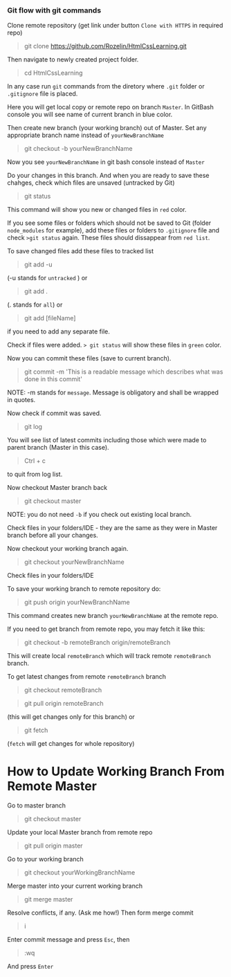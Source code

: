### Git flow with git commands

Clone remote repository (get link under button `Clone with HTTPS` in required repo)

> git clone https://github.com/Rozelin/HtmlCssLearning.git

Then navigate to newly created project folder. 

> cd HtmlCssLearning

In any case run `git` commands from the diretory where `.git` folder or `.gitignore` file is placed.

Here you will get local copy or remote repo on branch `Master`. 
In GitBash console you will see name of current branch in blue color.

Then create new branch (your working branch) out of Master. Set any appropriate branch name instead of `yourNewBranchName`

> git checkout -b yourNewBranchName

Now you see `yourNewBranchName` in git bash console instead of `Master`

Do your changes in this branch. And when you are ready to save these chahges, check which files are unsaved (untracked by Git)

> git status 

This command will show you new or changed files in `red` color.

If you see some files or folders which should not be saved to Git (folder `node_modules` for example), add these files or folders to `.gitignore` file and check `>git status` again. These files should dissappear from `red list`.

To save changed files add these files to tracked list

> git add -u

(-u stands for `untracked` ) or

> git add .

(. stands for `all`) or 

> git add [fileName]

if you need to add any separate file.

Check if files were added. `> git status` will show these files in `green` color.

Now you can commit these files (save to current branch).

> git commit -m 'This is a readable message which describes what was done in this commit'

NOTE: -m stands for `message`. Message is obligatory and shall be wrapped in quotes.

Now check if commit was saved.

> git log

You will see list of latest commits including those which were made to parent branch (Master in this case).

> Ctrl + c 

to quit from log list.

Now checkout Master branch back

> git checkout master

NOTE: you do not need `-b` if you check out existing local branch.

Check files in your folders/IDE - they are the same as they were in Master branch before all your changes.

Now checkout your working branch again.

> git checkout yourNewBranchName

Check files in your folders/IDE

To save your working branch to remote repository do:

> git push origin yourNewBranchName

This command creates new branch `yourNewBranchName` at the remote repo.

If you need to get branch from remote repo, you may fetch it like this:

> git checkout -b remoteBranch origin/remoteBranch 

This will create local `remoteBranch` which will track remote `remoteBranch` branch.

To get latest changes from remote `remoteBranch` branch

> git checkout remoteBranch  

> git pull origin remoteBranch

(this will get changes only for this branch) or 

> git fetch 

(`fetch` will get changes for whole repository)

# How to Update Working Branch From Remote Master

Go to master branch
> git checkout master

Update your local Master branch from remote repo
> git pull origin master

Go to your working branch
> git checkout yourWorkingBranchName

Merge master into your current working branch
> git merge master

Resolve conflicts, if any. (Ask me how!)
Then form merge commit
> i

Enter commit message and press `Esc`, then
> :wq 

And press `Enter`


